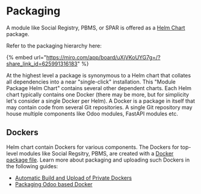 # Packaging

A module like Social Registry, PBMS, or SPAR is offered as a [Helm Chart](helm-charts.md) package.&#x20;

Refer to the packaging hierarchy here:

{% embed url="https://miro.com/app/board/uXjVKoUYG7g=/?share_link_id=625991316183" %}

At the highest level a package is synonymous to a Helm chart that collates all dependencies into a near  "single-click" installation.  This "Module Package Helm Chart" contains several other dependent charts.  Each Helm chart typically contains one Docker (there may be more, but for simplicity let's consider a single Docker per Helm).  A Docker is a package in itself that may contain code from several Git repositories. A single Git repository may house multiple components like Odoo modules, FastAPI modules etc.&#x20;

## Dockers

Helm chart contain Dockers for various components. The Dockers for top-level modules like Social Regsitry, PBMS, are created with a [Docker package file](https://github.com/OpenG2P/openg2p-packaging/blob/main/packaging/packages/social-registry/1.2.0.txt).  Learn more about packaging and uploading such Dockers in the following guides:

* [Automatic Build and Upload of Private Dockers](deployment-guide/automatic-build-and-upload-of-private-dockers.md)
* [Packaging Odoo based Docker](deployment-guide/packaging-openg2p-docker.md)

